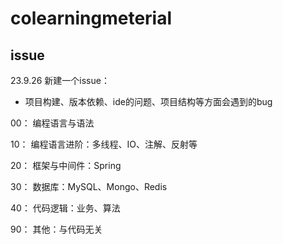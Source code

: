 # colearningmeterial
## issue
23.9.26
新建一个issue：
- 项目构建、版本依赖、ide的问题、项目结构等方面会遇到的bug



00： 编程语言与语法

10： 编程语言进阶：多线程、IO、注解、反射等

20： 框架与中间件：Spring

30： 数据库：MySQL、Mongo、Redis

40： 代码逻辑：业务、算法

90： 其他：与代码无关
